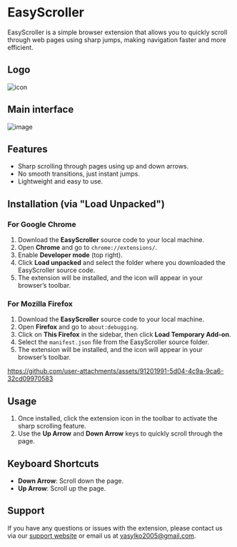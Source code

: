 # EasyScroller

EasyScroller is a simple browser extension that allows you to quickly scroll through web pages using sharp jumps, making navigation faster and more efficient.

## Logo 
![icon](https://github.com/user-attachments/assets/d0ae34e5-cddb-4203-a64f-e916332ed7d8)

## Main interface
![image](https://github.com/user-attachments/assets/51aa0f66-04d0-4b40-b76f-cf4cc1a1c10e)


## Features

- Sharp scrolling through pages using up and down arrows.
- No smooth transitions, just instant jumps.
- Lightweight and easy to use.

## Installation (via "Load Unpacked")

### For Google Chrome

1. Download the **EasyScroller** source code to your local machine.
2. Open **Chrome** and go to `chrome://extensions/`.
3. Enable **Developer mode** (top right).
4. Click **Load unpacked** and select the folder where you downloaded the EasyScroller source code.
5. The extension will be installed, and the icon will appear in your browser’s toolbar.

### For Mozilla Firefox

1. Download the **EasyScroller** source code to your local machine.
2. Open **Firefox** and go to `about:debugging`.
3. Click on **This Firefox** in the sidebar, then click **Load Temporary Add-on**.
4. Select the `manifest.json` file from the EasyScroller source folder.
5. The extension will be installed, and the icon will appear in your browser’s toolbar.


https://github.com/user-attachments/assets/91201991-5d04-4c9a-9ca6-32cd09970583


## Usage

1. Once installed, click the extension icon in the toolbar to activate the sharp scrolling feature.
2. Use the **Up Arrow** and **Down Arrow** keys to quickly scroll through the page.

## Keyboard Shortcuts

- **Down Arrow**: Scroll down the page.
- **Up Arrow**: Scroll up the page.

## Support

If you have any questions or issues with the extension, please contact us via our [support website](#) or email us at [vasylko2005@gmail.com](vasylko2005@gmail.com).

